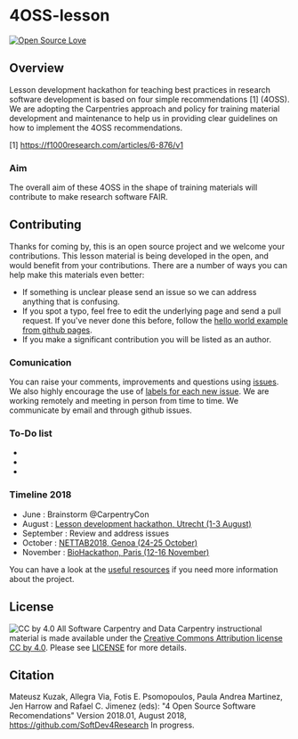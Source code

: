 # 4OSS-lesson

[![Open Source Love](https://badges.frapsoft.com/os/v2/open-source.png?v=103)](https://github.com/ellerbrock/open-source-badge/)    


## Overview

Lesson development hackathon for teaching best practices in research software development is
based on four simple recommendations [1] (4OSS). We are adopting the Carpentries approach and policy for training material
development and maintenance to help us in providing clear guidelines on how to implement the 4OSS recommendations.

[1] https://f1000research.com/articles/6-876/v1

### Aim

The overall aim of these 4OSS in the shape of training materials will contribute to make research software FAIR.

## Contributing

Thanks for coming by, this is an open source project and we welcome your contributions. 
This lesson material is being developed in the open, and would benefit from your contributions. There are a number of ways you can help make this materials even better:

- If something is unclear please send an issue so we can address anything that is confusing.
- If you spot a typo, feel free to edit the underlying page and send a pull request. If you've never done this before, follow the [hello world example from github pages](https://guides.github.com/activities/hello-world/).
- If you make a significant contribution you will be listed as an author.

### Comunication

You can raise your comments, improvements and questions using [issues](https://github.com/SoftDev4Research/4OSS-lesson/issues). We also highly encourage the use of [labels for each new issue](https://github.com/SoftDev4Research/4OSS-lesson/labels). We are working remotely and meeting in person from time to time. We communicate by email and through github issues.

### To-Do list
-
-
-


### Timeline 2018

 - June       : Brainstorm @CarpentryCon
 - August     : [Lesson development hackathon, Utrecht (1-3 August)](https://www.elixir-europe.org/events/4-oss-hackathon)
 - September  : Review and address issues
 - October    : [NETTAB2018, Genoa (24-25 October)]()
 - November   : [BioHackathon, Paris (12-16 November)](https://bh2018paris.info/) 

You can have a look at the [useful resources](UsefulLinks.md) if you need more information about the project.

## License

![CC by 4.0](https://licensebuttons.net/l/by-sa/4.0/88x31.png) 
All Software Carpentry and Data Carpentry instructional material is made available under the [Creative Commons Attribution license CC by 4.0](https://creativecommons.org/licenses/by/4.0/). Please see [LICENSE](LICENSE.md) for more details.

## Citation

Mateusz Kuzak, Allegra Via, Fotis E. Psomopoulos, Paula Andrea Martinez, Jen Harrow and Rafael C. Jimenez (eds): "4 Open Source Software Recomendations"  Version 2018.01, August 2018,
https://github.com/SoftDev4Research In progress.



